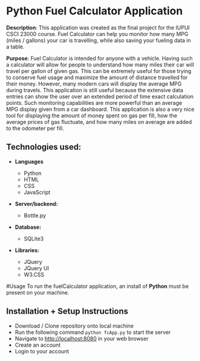 # Python Fuel Calculator Application
**Description**: 
  This application was created as the final project for the IUPUI CSCI 23000 course. Fuel Calculator can help you monitor how many MPG (miles / gallons) your car is travelling, while also saving your fueling data in a table.

**Purpose**:
  Fuel Calculator is intended for anyone with a vehicle. Having such a calculator will allow for people to understand how many miles their car will travel per gallon of given gas. This can be extremely useful for those trying to conserve fuel usage and maximize the amount of distance travelled for their money. However, many modern cars will display the average MPG during travels. This application is still useful because the extensive data entries can show the user over an extended period of time exact calculation points. Such monitoring capabilities are more powerful than an average MPG display given from a car dashboard. This application is also a very nice tool for displaying the amount of money spent on gas per fill, how the average prices of gas fluctuate, and how many miles on average are added to the odometer per fill.

## Technologies used:

- **Languages**
  - Python
  - HTML
  - CSS
  - JavaScript
  
- **Server/backend:**
  - Bottle.py
  
- **Database:**
  - SQLite3
  
- **Libraries:**
  - JQuery
  - JQuery UI
  - W3.CSS

#Usage
To run the fuelCalculator application, an install of **Python** must be present on your machine.

## Installation + Setup Instructions
  - Download / Clone repository onto local machine
  - Run the following command `python fcApp.py` to start the server
  - Navigate to [http://localhost:8080](http://localhost:8080) in your web browser
  - Create an account
  - Login to your account
